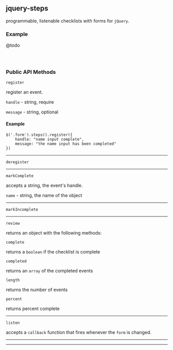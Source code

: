## jquery-steps

programmable, listenable checklists with forms for `jQuery`. 


### Example

@todo

```



```


### Public API Methods

```
register
```

register an event. 


`handle` - string, require


`message` - string, optional


#### Example
```
$('.form').steps().register({
	handle: "name input complete",
	message: "the name input has been completed"
})
```


---



```
deregister
```


---


```
markComplete
```

accepts a string, the event's handle.

`name`  - string, the name of the object 


---


```
markIncomplete
```


---


```
review
```

returns an object with the following methods:



`complete`

returns a `boolean` if the checklist is complete


`completed`

returns an `array` of the completed events


`length`

returns the number of events


`percent`


returns percent complete


---



```
listen
```


accepts a `callback` function that fires whenever the `form` is changed.


---


---